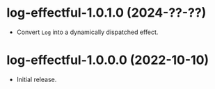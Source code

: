 # log-effectful-1.0.1.0 (2024-??-??)
* Convert `Log` into a dynamically dispatched effect.

# log-effectful-1.0.0.0 (2022-10-10)
* Initial release.
